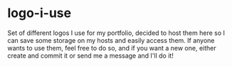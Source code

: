 # logo-i-use
Set of different logos I use for my portfolio, decided to host them here so I can save some storage on my hosts and easily access them.
If anyone wants to use them, feel free to do so, and if you want a new one, either create and commit it or send me a message and I'll do it!
